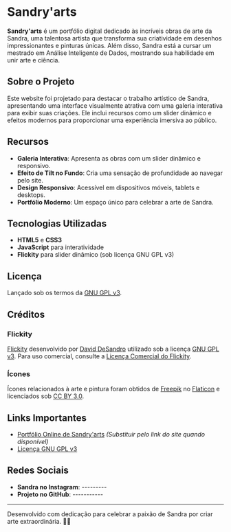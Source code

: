 # Sandry'arts 

**Sandry'arts** é um portfólio digital dedicado às incríveis obras de arte da Sandra, uma talentosa artista que transforma sua criatividade em desenhos impressionantes e pinturas únicas. Além disso, Sandra está a cursar um mestrado em Análise Inteligente de Dados, mostrando sua habilidade em unir arte e ciência.

## Sobre o Projeto

Este website foi projetado para destacar o trabalho artístico de Sandra, apresentando uma interface visualmente atrativa com uma galeria interativa para exibir suas criações. Ele inclui recursos como um slider dinâmico e efeitos modernos para proporcionar uma experiência imersiva ao público.

## Recursos

- **Galeria Interativa**: Apresenta as obras com um slider dinâmico e responsivo.
- **Efeito de Tilt no Fundo**: Cria uma sensação de profundidade ao navegar pelo site.
- **Design Responsivo**: Acessível em dispositivos móveis, tablets e desktops.
- **Portfólio Moderno**: Um espaço único para celebrar a arte de Sandra.

## Tecnologias Utilizadas

- **HTML5** e **CSS3**
- **JavaScript** para interatividade
- **Flickity** para slider dinâmico (sob licença GNU GPL v3)

## Licença

Lançado sob os termos da [GNU GPL v3](https://www.gnu.org/licenses/gpl-3.0.html).

## Créditos

### Flickity
[Flickity](http://flickity.metafizzy.co/) desenvolvido por [David DeSandro](http://desandro.com/) utilizado sob a licença [GNU GPL v3](https://www.gnu.org/licenses/gpl-3.0.html). Para uso comercial, consulte a [Licença Comercial do Flickity](http://flickity.metafizzy.co/#commerical-license).

### Ícones
Ícones relacionados à arte e pintura foram obtidos de [Freepik](http://www.flaticon.com/authors/freepik "Freepik") no [Flaticon](http://www.flaticon.com "Flaticon") e licenciados sob [CC BY 3.0](http://creativecommons.org/licenses/by/3.0/ "Creative Commons BY 3.0").

## Links Importantes

- [Portfólio Online de Sandry'arts](#) *(Substituir pelo link do site quando disponível)*
- [Licença GNU GPL v3](https://www.gnu.org/licenses/gpl-3.0.html)

## Redes Sociais

- **Sandra no Instagram**: *---------*
- **Projeto no GitHub**: *-----------*

---

Desenvolvido com dedicação para celebrar a paixão de Sandra por criar arte extraordinária. 🎨✨
